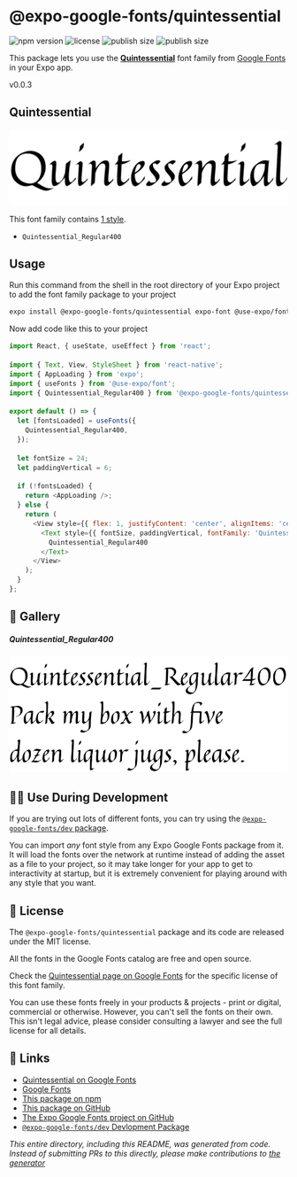 # @expo-google-fonts/quintessential

![npm version](https://flat.badgen.net/npm/v/@expo-google-fonts/quintessential)
![license](https://flat.badgen.net/github/license/expo/google-fonts)
![publish size](https://flat.badgen.net/packagephobia/install/@expo-google-fonts/quintessential)
![publish size](https://flat.badgen.net/packagephobia/publish/@expo-google-fonts/quintessential)

This package lets you use the [**Quintessential**](https://fonts.google.com/specimen/Quintessential) font family from [Google Fonts](https://fonts.google.com/) in your Expo app.

v0.0.3

## Quintessential

![Quintessential](./font-family.png)

This font family contains [1 style](#-gallery).

- `Quintessential_Regular400`

## Usage

Run this command from the shell in the root directory of your Expo project to add the font family package to your project
```sh
expo install @expo-google-fonts/quintessential expo-font @use-expo/font
```

Now add code like this to your project
```js
import React, { useState, useEffect } from 'react';

import { Text, View, StyleSheet } from 'react-native';
import { AppLoading } from 'expo';
import { useFonts } from '@use-expo/font';
import { Quintessential_Regular400 } from '@expo-google-fonts/quintessential';

export default () => {
  let [fontsLoaded] = useFonts({
    Quintessential_Regular400,
  });

  let fontSize = 24;
  let paddingVertical = 6;

  if (!fontsLoaded) {
    return <AppLoading />;
  } else {
    return (
      <View style={{ flex: 1, justifyContent: 'center', alignItems: 'center' }}>
        <Text style={{ fontSize, paddingVertical, fontFamily: 'Quintessential_Regular400' }}>
          Quintessential_Regular400
        </Text>
      </View>
    );
  }
};

```

## 🔡 Gallery

##### Quintessential_Regular400
![Quintessential_Regular400](./030ff82f2f4a02d56504ed9191c94412439e0fc2bb5ea13d563ecc793620de06.ttf.png)


## 👩‍💻 Use During Development

If you are trying out lots of different fonts, you can try using the [`@expo-google-fonts/dev` package](https://github.com/expo/google-fonts/tree/master/font-packages/dev#readme).

You can import *any* font style from any Expo Google Fonts package from it. It will load the fonts
over the network at runtime instead of adding the asset as a file to your project, so it may take longer
for your app to get to interactivity at startup, but it is extremely convenient
for playing around with any style that you want.

## 📖 License

The `@expo-google-fonts/quintessential` package and its code are released under the MIT license.

All the fonts in the Google Fonts catalog are free and open source.

Check the [Quintessential page on Google Fonts](https://fonts.google.com/specimen/Quintessential) for the specific license of this font family.

You can use these fonts freely in your products & projects - print or digital, commercial or otherwise. However, you can't sell the fonts on their own. This isn't legal advice, please consider consulting a lawyer and see the full license for all details.

## 🔗 Links

- [Quintessential on Google Fonts](https://fonts.google.com/specimen/Quintessential)
- [Google Fonts](https://fonts.google.com/)
- [This package on npm](https://www.npmjs.com/package/@expo-google-fonts/quintessential)
- [This package on GitHub](https://github.com/expo/google-fonts/tree/master/font-packages/quintessential)
- [The Expo Google Fonts project on GitHub](https://github.com/expo/google-fonts)
- [`@expo-google-fonts/dev` Devlopment Package](https://github.com/expo/google-fonts/tree/master/font-packages/dev)


*This entire directory, including this README, was generated from code. Instead of submitting PRs to this directly, please make contributions to [the generator](https://github.com/expo/google-fonts/tree/master/packages/generator)*
